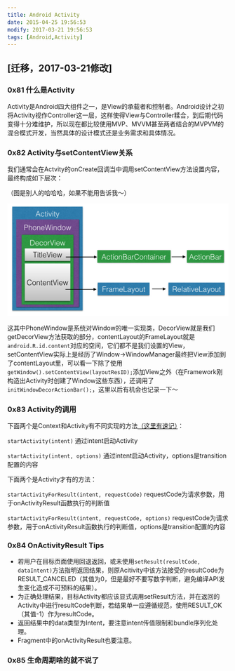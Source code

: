 ```yaml
---
title: Android Activity
date: 2015-04-25 19:56:53
modify: 2017-03-21 19:56:53
tags: [Android,Activity]
---
```


## [迁移，2017-03-21修改]

### 0x81 什么是Activity
Activity是Android四大组件之一，是View的承载者和控制者。Android设计之初将Activity视作Controller这一层，这样使得View与Controller糅合，到后期代码变得十分难维护，所以现在都比较使用MVP、MVVM甚至两者结合的MVPVM的混合模式开发，当然具体的设计模式还是业务需求和具体情况。

### 0x82 Activity与setContentView关系
我们通常会在Actvity的onCreate回调当中调用setContentView方法设置内容，最终构成如下层次：

（图是别人的哈哈哈，如果不能用告诉我～）

![Activity层次图](/images/2017_03_21_02.jpg)

这其中PhoneWindow是系统对Window的唯一实现类，DecorView就是我们getDecorView方法获取的部分，contentLayout的FrameLayout就是`android.R.id.content`对应的空间，它们都不是我们设置的View，setContentView实际上是经历了Window->WindowManager最终把View添加到了contentLayout里，可以看一下除了使用`getWindow().setContentView(layoutResID);`添加View之外（在Framework刚构造出Activity时创建了Window这些东西），还调用了`initWindowDecorActionBar();`，这里以后有机会也记录一下～

### 0x83 Activity的调用
下面两个是Context和Activity有不同实现的方法[（这里有速记）](https://fioneragh.github.io/2017/03/21/Android之startActivity "Android之startActivity")：

`startActivity(intent)` 通过intent启动Activity

`startActivity(intent, options)` 通过intent启动Activity，options是transition配置的内容

下面两个是Activity才有的方法：

`startActivityForResult(intent, requestCode)` requestCode为请求参数，用于onActivityResult函数执行的判断值

`startActivityForResult(intent, requestCode, options)` requestCode为请求参数，用于onActivityResult函数执行的判断值，options是transition配置的内容

### 0x84 OnActivityResult Tips
* 若用户在目标页面使用回退返回，或未使用`setResult(resultCode, dataIntent)`方法指明返回结果，则原Acitivity中该方法接受的resultCode为RESULT_CANCELED（其值为0，但是最好不要写数字判断，避免编译API发生变化造成不可预料的结果）。
* 为正确处理结果，目标Activity都应该显式调用setResult方法，并在返回的Activity中进行resultCode判断，若结果单一应遵循规范，使用RESULT_OK（其值-1）作为resultCode。
* 返回结果中的data类型为Intent，要注意intent传值限制和bundle序列化处理。
* Fragment中的onActivityResult也要注意。

### 0x85 生命周期啥的就不说了